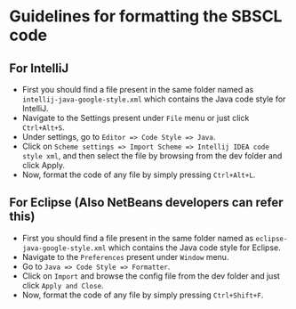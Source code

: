 # Guidelines for formatting the SBSCL code

## For IntelliJ
- First you should find a file present in the same folder named as `intellij-java-google-style.xml` which contains the Java code style for IntelliJ.
- Navigate to the Settings present under `File` menu or just click `Ctrl+Alt+S`.
- Under settings, go to `Editor => Code Style => Java`.
- Click on `Scheme settings => Import Scheme => Intellij IDEA code style xml`, and then select the file by browsing from the dev folder and click Apply.
- Now, format the code of any file by simply pressing `Ctrl+Alt+L`.

## For Eclipse (Also NetBeans developers can refer this)
- First you should find a file present in the same folder named as `eclipse-java-google-style.xml` which contains the Java code style for Eclipse.
- Navigate to the `Preferences` present under `Window` menu.
- Go to `Java => Code Style => Formatter`.
- Click on `Import` and browse the config file from the dev folder and just click `Apply and Close`.
- Now, format the code of any file by simply pressing `Ctrl+Shift+F`.
